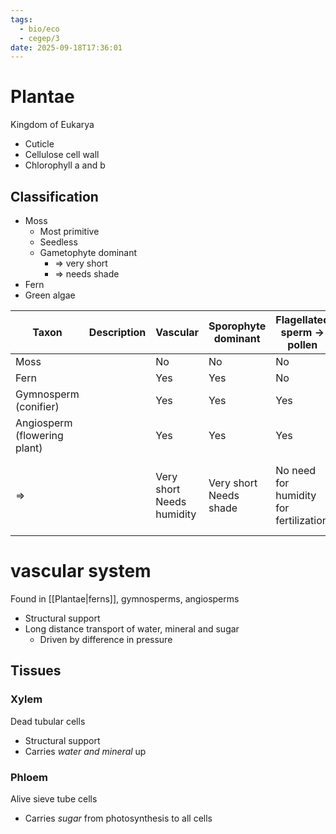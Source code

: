 ```yaml
---
tags:
  - bio/eco
  - cegep/3
date: 2025-09-18T17:36:01
---
```


# Plantae

Kingdom of Eukarya

- Cuticle
- Cellulose cell wall
- Chlorophyll a and b

## Classification

- Moss
	- Most primitive
	- Seedless
	- Gametophyte dominant
		- => very short
		- => needs shade
- Fern
- Green algae


| Taxon                        | Description | Vascular                     | Sporophyte dominant       | Flagellated sperm -> pollen            | Seed                                           |
| ---------------------------- | ----------- | ---------------------------- | ------------------------- | -------------------------------------- | ---------------------------------------------- |
| Moss                         |             | No                           | No                        | No                                     | No                                             |
| Fern                         |             | Yes                          | Yes                       | No                                     | No                                             |
| Gymnosperm (conifier)        |             | Yes                          | Yes                       | Yes                                    | Yes                                            |
| Angiosperm (flowering plant) |             | Yes                          | Yes                       | Yes                                    | Yes                                            |
| =>                           |             | Very short<br>Needs humidity | Very short<br>Needs shade | No need for humidity for fertilization | Protection and nutrition for zygote and embryo |

# vascular system

Found in [[Plantae|ferns]], gymnosperms, angiosperms

- Structural support
- Long distance transport of water, mineral and sugar
	- Driven by difference in pressure

## Tissues

### Xylem

Dead tubular cells

- Structural support
- Carries *water and mineral* up

### Phloem

Alive sieve tube cells

- Carries *sugar* from photosynthesis to all cells